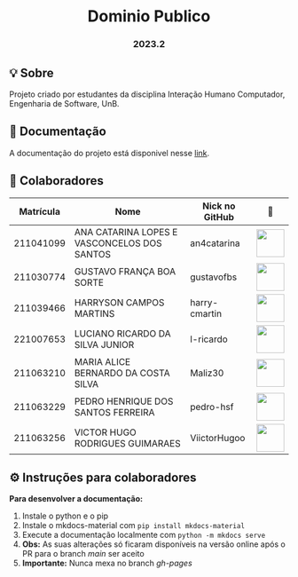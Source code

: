 <h1 align="center"> Dominio Publico </h1>
<h3 align="center"> 2023.2 </h3>

## 💡 Sobre
Projeto criado por estudantes da disciplina Interação Humano Computador, Engenharia de Software, UnB.


## 📒 Documentação
A documentação do projeto está disponivel nesse [link](https://github.com/Interacao-Humano-Computador/2023.2-Grupo04).

## 👥 Colaboradores

| Matrícula | Nome                                        | Nick no GitHub |                                                       📸                                                        |
| :-------: | ------------------------------------------- | -------------- | :------------------------------------------------------------------------------------------------------------: |
| 211041099 | ANA CATARINA LOPES E VASCONCELOS DOS SANTOS | an4catarina    |  [<img src="https://avatars.githubusercontent.com/u/89619442?v=4" width=50>](https://github.com/an4catarina)   |
| 211030774 | GUSTAVO FRANÇA BOA SORTE                    | gustavofbs     |   [<img src="https://avatars.githubusercontent.com/u/61592832?v=4" width=50>](https://github.com/gustavofbs)   |
| 211039466 | HARRYSON CAMPOS MARTINS                     | harry-cmartin  | [<img src="https://avatars.githubusercontent.com/u/129622482?v=4" width=50>](https://github.com/harry-cmartin) |
| 221007653 | LUCIANO RICARDO DA SILVA JUNIOR             | l-ricardo      |   [<img src="https://avatars.githubusercontent.com/u/88405145?v=4" width=50>](https://github.com/l-ricardo)    |
| 211063210 | MARIA ALICE BERNARDO DA COSTA SILVA         | Maliz30        |    [<img src="https://avatars.githubusercontent.com/u/105389239?v=4" width=50>](https://github.com/Maliz30)    |
| 211063229 | PEDRO HENRIQUE DOS SANTOS FERREIRA          | pedro-hsf      |   [<img src="https://avatars.githubusercontent.com/u/97897684?v=4" width=50>](https://github.com/pedro-hsf )   |
| 211063256 | VICTOR HUGO RODRIGUES GUIMARAES             | ViictorHugoo   |  [<img src="https://avatars.githubusercontent.com/u/99771740?v=4" width=50>](https://github.com/ViictorHugoo)  |


## ⚙️ Instruções para colaboradores

**Para desenvolver a documentação:**

1. Instale o python e o pip
2. Instale o mkdocs-material com ```pip install mkdocs-material```
3. Execute a documentação localmente com ```python -m mkdocs serve```
4. **Obs:** As suas alterações só ficaram disponíveis na versão online após o PR para o branch *main* ser aceito
5. **Importante:** Nunca mexa no branch *gh-pages*